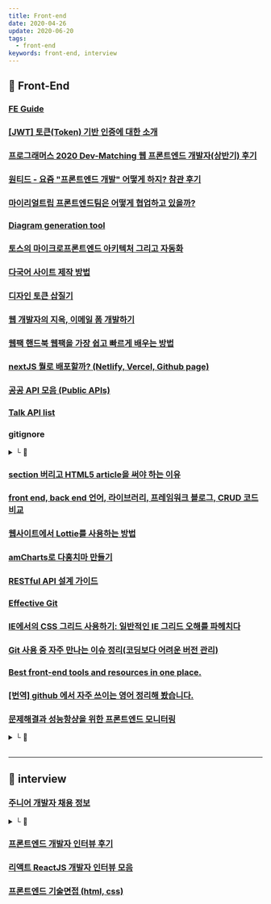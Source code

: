 ```yaml
---
title: Front-end
date: 2020-04-26
update: 2020-06-20
tags:
  - front-end
keywords: front-end, interview
---
```


## 📄 Front-End

### [FE Guide](https://ui.toast.com/fe-guide/ko/)

### [[JWT] 토큰(Token) 기반 인증에 대한 소개](https://velopert.com/2350)

### [프로그래머스 2020 Dev-Matching 웹 프론트엔드 개발자(상반기) 후기](https://taeny.dev/essay/%ED%94%84%EB%A1%9C%EA%B7%B8%EB%9E%98%EB%A8%B8%EC%8A%A4-2020-dev-matching-%EC%9B%B9-%ED%94%84%EB%A1%A0%ED%8A%B8%EC%97%94%EB%93%9C-%EA%B0%9C%EB%B0%9C%EC%9E%90(%EC%83%81%EB%B0%98%EA%B8%B0)-%ED%9B%84%EA%B8%B0/)

### [원티드 - 요즘 "프론트엔드 개발" 어떻게 하지? 참관 후기](https://velog.io/@velopert/%EC%9B%90%ED%8B%B0%EB%93%9C-%EC%9A%94%EC%A6%98-%ED%94%84%EB%A1%A0%ED%8A%B8%EC%97%94%EB%93%9C-%EA%B0%9C%EB%B0%9C-%EC%96%B4%EB%96%BB%EA%B2%8C-%ED%95%98%EC%A7%80-%EC%B0%B8%EA%B4%80-%ED%9B%84%EA%B8%B0)

### [마이리얼트립 프론트엔드팀은 어떻게 협업하고 있을까?](https://medium.com/myrealtrip-product/frontend-cowork-9cdb125da1ef)

### [Diagram generation tool](https://www.diagram.codes/?fbclid=IwAR1yO3FFbG2jjlp9joRHBFf-HrdCa1YfQ9KvA0vytljvm-dsfV9Lu8wfzN8)

### [토스의 마이크로프론트엔드 아키텍처 그리고 자동화](https://sojin.io/article/%ed%86%a0%ec%8a%a4%ec%9d%98-%eb%a7%88%ec%9d%b4%ed%81%ac%eb%a1%9c%ed%94%84%eb%a1%a0%ed%8a%b8%ec%97%94%eb%93%9c-%ec%95%84%ed%82%a4%ed%85%8d%ec%b2%98-%ea%b7%b8%eb%a6%ac%ea%b3%a0-%ec%9e%90%eb%8f%99%ed%99%94/)

### [다국어 사이트 제작 방법](https://drive.google.com/file/d/1u4PWrEIgca5j9tG4fwghc3GsZGWSGAmg/view)

### [디자인 토큰 삽질기](https://imch.dev/posts/some-waste-of-times-for-design-token)

### [웹 개발자의 지옥, 이메일 폼 개발하기](https://vallista.kr/2019/12/27/%EC%9B%B9-%EA%B0%9C%EB%B0%9C%EC%9E%90%EC%9D%98-%EC%A7%80%EC%98%A5-%EC%9D%B4%EB%A9%94%EC%9D%BC-%ED%8F%BC-%EA%B0%9C%EB%B0%9C%ED%95%98%EA%B8%B0/)

### [웹팩 핸드북 웹팩을 가장 쉽고 빠르게 배우는 방법](https://joshua1988.github.io/webpack-guide/)

### [nextJS 뭘로 배포할까? (Netlify, Vercel, Github page)](https://taeny.dev/javascript/nextjs-with-deployment-platform/)

### [공공 API 모음 (Public APIs)](https://j.mp/36m2y39)

### [Talk API list](https://develope.dev/apilist.php)

### gitignore
<details><summary> └  🔗 </summary>

- [일반적으로 .gitignore에 등록하는 파일 [Git]](https://ghwlchlaks.github.io/gitignore-filelist)
- [gitignore 템플릿 모음](https://github.com/github/gitignore)
- [gitignore](http://gitignore.io/)

</details>

### [section 버리고 HTML5 article을 써야 하는 이유](https://webactually.com/2020/03/%3Csection%3E%EC%9D%84-%EB%B2%84%EB%A6%AC%EA%B3%A0-HTML5-%3Carticle%3E%EC%9D%84-%EC%8D%A8%EC%95%BC-%ED%95%98%EB%8A%94-%EC%9D%B4%EC%9C%A0/)

### [front end, back end 언어, 라이브러리, 프레임워크 블로그, CRUD 코드 비교](https://realworld.io/)

### [웹사이트에서 Lottie를 사용하는 방법](https://tagilog.tistory.com/620)

### [amCharts로 다홍치마 만들기](https://m.blog.naver.com/tmondev/220543006970)

### [RESTful API 설계 가이드](https://sanghaklee.tistory.com/57)

### [Effective Git](https://www.slideshare.net/kexplo/ndc2016-effective-git)

### [IE에서의 CSS 그리드 사용하기: 일반적인 IE 그리드 오해를 파헤치다](https://webactually.com/2020/01/ie%EC%97%90%EC%84%9C%EC%9D%98-css-%EA%B7%B8%EB%A6%AC%EB%93%9C-%EC%82%AC%EC%9A%A9%ED%95%98%EA%B8%B0-%EC%9D%BC%EB%B0%98%EC%A0%81%EC%9D%B8-ie-%EA%B7%B8%EB%A6%AC%EB%93%9C-%EC%98%A4%ED%95%B4%EB%A5%BC/)

### [Git 사용 중 자주 만나는 이슈 정리(코딩보다 어려운 버전 관리)](https://parksb.github.io/article/28.html)

### [Best front-end tools and resources in one place.](https://frontbook.dev/)

### [[번역] github 에서 자주 쓰이는 영어 정리해 봤습니다. ](https://tagilog.tistory.com/588)

### [문제해결과 성능항샹을 위한 프론트엔드 모니터링](https://www.smashingmagazine.com/2020/01/front-end-performance-checklist-2020-pdf-pages/)
<details><summary> └  📝 </summary>

- 자바스크립트, 폰트, 이미지 렌더링, 서버사이드, 호이스팅, 코드분할, 로딩패턴 등

### [Front-End Performance Checklist 2020 [PDF, Apple Pages, MS Word]](https://www.smashingmagazine.com/2020/01/front-end-performance-checklist-2020-pdf-pages/)


</details>

<br/>
<hr>

## 📄 interview

### [주니어 개발자 채용 정보](https://j.mp/2VdXQPZ)  
<details><summary> └  📝 </summary>

구직 팁, 이직 이야기, 이력서&포트폴리오 작성법, 면접 팁

</details>

### [프론트엔드 개발자 인터뷰 후기](https://j.mp/2XkKILy) 

### [리액트 ReactJS 개발자 인터뷰 모음](https://j.mp/2yMdj2e)

### [프론트엔드 기술면접 (html, css)](https://j.mp/2JWoKXb)


